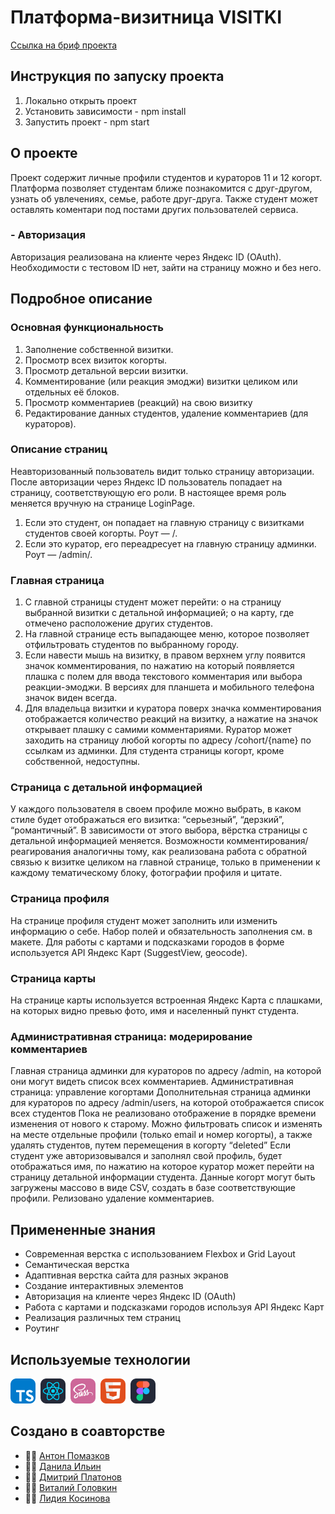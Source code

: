 # Платформа-визитница VISITKI

[Ссылка на бриф проекта](https://www.notion.so/VISITKI-89b6b56fbef743c5833b6fb483c50817)

## Инструкция по запуску проекта

1. Локально открыть проект
2. Установить зависимости - npm install
3. Запустить проект - npm start

## О проекте

Проект содержит личные профили студентов и кураторов 11 и 12 когорт. Платформа позволяет студентам ближе познакомится с друг-другом, узнать об увлечениях, семье, работе друг-друга. Также студент может оставлять коментари под постами других пользователей сервиса.

### - Авторизация
Авторизация реализована на клиенте через Яндекс ID (OAuth). Необходимости с тестовом ID нет, зайти на страницу можно и без него.

## Подробное описание

### Основная функциональность
1.	Заполнение собственной визитки.
2.	Просмотр всех визиток когорты.
3.	Просмотр детальной версии визитки.
4.	Комментирование (или реакция эмоджи) визитки целиком или отдельных её блоков.
5.	Просмотр комментариев (реакций) на свою визитку 
6.	Редактирование данных студентов, удаление комментариев (для кураторов).

###  Описание страниц
Неавторизованный пользователь видит только страницу авторизации.
После авторизации через Яндекс ID пользователь попадает на страницу, соответствующую его роли. В настоящее время роль меняется вручную на странице LoginPage.
1.	Если это студент, он попадает на главную страницу с визитками студентов своей когорты. Роут — /.
2.	Если это куратор, его переадресует на главную страницу админки. Роут — /admin/.


###  Главная страница
1.	С главной страницы студент может перейти: 
o	на страницу выбранной визитки с детальной информацией;
o	на карту, где отмечено расположение других студентов.
2.	На главной странице есть выпадающее меню, которое позволяет отфильтровать студентов по выбранному городу.
3.	Если навести мышь на визитку, в правом верхнем углу появится значок комментирования, по нажатию на который появляется плашка с полем для ввода текстового комментария или выбора реакции-эмоджи. В версиях для планшета и мобильного телефона значок виден всегда.
4.	Для владельца визитки и куратора поверх значка комментирования отображается количество реакций на визитку, а нажатие на значок открывает плашку с самими комментариями.
Rуратор может заходить на страницу любой когорты по адресу /cohort/{name} по ссылкам из админки. Для студента страницы когорт, кроме собственной, недоступны.

### Страница с детальной информацией
У каждого пользователя в своем профиле можно выбрать, в каком стиле будет отображаться его визитка: “серьезный”, “дерзкий”, “романтичный”. В зависимости от этого выбора, вёрстка страницы с детальной информацией меняется. 
Возможности комментирования/реагирования аналогичны тому, как реализована работа с обратной связью к визитке целиком на главной странице, только в применении к каждому тематическому блоку, фотографии профиля и цитате.

### Страница профиля
На странице профиля студент может заполнить или изменить информацию о себе. Набор полей и обязательность заполнения см. в макете. Для работы с картами и подсказками городов в форме используется API Яндекс Карт (SuggestView, geocode).

###  Страница карты
На странице карты используется встроенная Яндекс Карта с плашками, на которых видно превью фото, имя и населенный пункт студента.

### Административная страница: модерирование комментариев
Главная страница админки для кураторов по адресу /admin, на которой они могут видеть список всех комментариев.
Административная страница: управление когортами
Дополнительная страница админки для кураторов по адресу /admin/users, на которой отображается список всех студентов 
Пока не реализовано отображение в порядке времени изменения от нового к старому.
Можно фильтровать список и изменять на месте отдельные профили (только email и номер когорты), а также удалять студентов, путем перемещения в когорту “deleted” Если студент уже авторизовывался и заполнял свой профиль, будет отображаться имя, по нажатию на которое куратор может перейти на страницу детальной информации студента.
Данные когорт могут быть загружены массово в виде CSV, создать в базе соответствующие профили. 
Релизовано удаление комментариев.

## Примененные знания

- Современная верстка с использованием Flexbox и Grid Layout
- Семантическая верстка
- Адаптивная верстка сайта для разных экранов
- Создание интерактивных элементов
- Авторизация на клиенте через Яндекс ID (OAuth)
- Работа с картами и подсказками городов используя API Яндекс Карт
- Реализация различных тем страниц
- Роутинг

## Используемые технологии

<div>
  <img src="https://raw.githubusercontent.com/tandpfun/skill-icons/d1c752b99bb25a0e5aa363bae1db2809173ee966/icons/TypeScript.svg" title="ts" alt="ts" width="40" height="40"/>&nbsp;
  <img src="https://raw.githubusercontent.com/tandpfun/skill-icons/a50fa57465e82a1147fa512fb3d64cc5902df578/icons/React-Dark.svg" title="React" alt="React" width="40" height="40"/>&nbsp;
  <img src="https://raw.githubusercontent.com/tandpfun/skill-icons/a50fa57465e82a1147fa512fb3d64cc5902df578/icons/Sass.svg" title="sass" alt="sass" width="40" height="40"/>&nbsp;
  <img src="https://raw.githubusercontent.com/tandpfun/skill-icons/a50fa57465e82a1147fa512fb3d64cc5902df578/icons/HTML.svg" title="HTML5" alt="HTML" width="40" height="40"/>&nbsp;
  <img src="https://raw.githubusercontent.com/tandpfun/skill-icons/a50fa57465e82a1147fa512fb3d64cc5902df578/icons/Figma-Dark.svg" title="figma" alt="figma" width="40" height="40"/>&nbsp;
</div>

## Создано в соавторстве

- 👨‍💻 [Антон Помазков](https://github.com/pomazkovanton)
- 👨‍💻 [Данила Ильин](https://github.com/Daniel-il)
- 👨‍💻 [Дмитрий Платонов](https://github.com/Lokrand)
- 👨‍💻 [Виталий Головкин](https://github.com/SmokyDogg)
- 👨‍💻 [Лидия Косинова](https://github.com/kglidiya)
